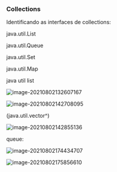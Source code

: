### Collections

Identificando as interfaces de collections:

java.util.List

java.util.Queue

java.util.Set

java.util.Map





java util list

![image-20210802132607167](C:\Users\arian\AppData\Roaming\Typora\typora-user-images\image-20210802132607167.png)

![image-20210802142708095](C:\Users\arian\AppData\Roaming\Typora\typora-user-images\image-20210802142708095.png)

(java.util.vector^)

![image-20210802142855136](C:\Users\arian\AppData\Roaming\Typora\typora-user-images\image-20210802142855136.png)



queue:

![image-20210802174434707](C:\Users\arian\AppData\Roaming\Typora\typora-user-images\image-20210802174434707.png)

![image-20210802175856610](C:\Users\arian\AppData\Roaming\Typora\typora-user-images\image-20210802175856610.png)

